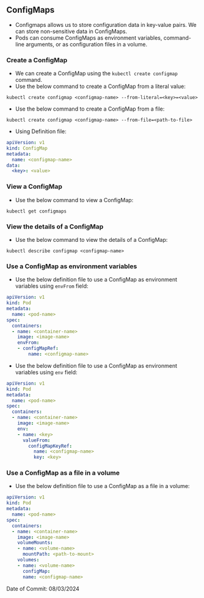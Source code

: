 ## ConfigMaps

- Configmaps allows us to store configuration data in key-value pairs. We can store non-sensitive data in ConfigMaps.
- Pods can consume ConfigMaps as environment variables, command-line arguments, or as configuration files in a volume.

### Create a ConfigMap

- We can create a ConfigMap using the `kubectl create configmap` command.
- Use the below command to create a ConfigMap from a literal value:   
```shell
kubectl create configmap <configmap-name> --from-literal=<key>=<value>
```
- Use the below command to create a ConfigMap from a file:
```shell
kubectl create configmap <configmap-name> --from-file=<path-to-file>
```
- Using Definition file:
```yaml
apiVersion: v1
kind: ConfigMap
metadata:
  name: <configmap-name>
data:
  <key>: <value>
```

### View a ConfigMap

- Use the below command to view a ConfigMap:
```shell
kubectl get configmaps
```

### View the details of a ConfigMap

- Use the below command to view the details of a ConfigMap:
```shell
kubectl describe configmap <configmap-name>
```

### Use a ConfigMap as environment variables

- Use the below definition file to use a ConfigMap as environment variables using `envFrom` field:
```yaml
apiVersion: v1
kind: Pod
metadata:
  name: <pod-name>
spec:
  containers:
  - name: <container-name>
    image: <image-name>
    envFrom:
    - configMapRef:
        name: <configmap-name>
```

- Use the below definition file to use a ConfigMap as environment variables using `env` field:
```yaml
apiVersion: v1
kind: Pod
metadata:
  name: <pod-name>
spec:
  containers:
  - name: <container-name>
    image: <image-name>
    env:
    - name: <key>
      valueFrom:
        configMapKeyRef:
          name: <configmap-name>
          key: <key>
```

### Use a ConfigMap as a file in a volume

- Use the below definition file to use a ConfigMap as a file in a volume:
```yaml
apiVersion: v1
kind: Pod
metadata:
  name: <pod-name>
spec:
  containers:
  - name: <container-name>
    image: <image-name>
    volumeMounts:
    - name: <volume-name>
      mountPath: <path-to-mount>
    volumes:
    - name: <volume-name>
      configMap:
      name: <configmap-name>
```

Date of Commit: 08/03/2024